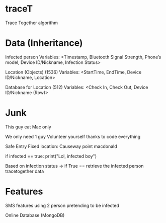 # traceT
Trace Together algorithm

# Data (Inheritance)
Infected person
Variables: <Timestamp, Bluetooth Signal Strength, Phone’s model, Device ID/Nickname, Infection Status>

Location (Objects) (1536)
Variables: <StartTime, EndTime, Device ID/Nickname, Location>

Database for Location (512)
Variables: <Check In, Check Out, Device ID/Nickname (Row)>

# Junk
This guy eat Mac only

We only need 1 guy Volunteer yourself thanks to code everything

Safe Entry Fixed location: Causeway point macdonald 

if infected == true:
  print("Lol, infected boy")

Based on infection status -> if True == retrieve the infected person tracetogether data


# Features
SMS features using 2 person pretending to be infected

Online Database (MongoDB)



